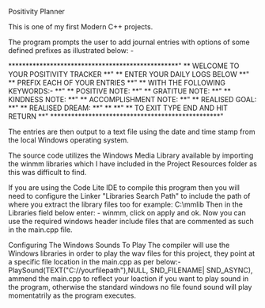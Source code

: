 Positivity Planner

This is one of my first Modern C++ projects. 

The program prompts the user to add journal entries with options of some defined prefixes as illustrated below: -

*************************************************" 
**     WELCOME TO YOUR POSITIVITY TRACKER      **" 
**        ENTER YOUR DAILY LOGS BELOW          **" 
**        PREFIX EACH OF YOUR ENTRIES          **" 
**        WITH THE FOLLOWING KEYWORDS:-        **" 
**        POSITIVE NOTE:                       **" 
**        GRATITUE NOTE:                       **" 
**        KINDNESS NOTE:                       **" 
**        ACCOMPLISHMENT NOTE:                 **" 
**        REALISED GOAL:                       **" 
**        REALISED DREAM:                      **" 
**                                             **" 
**     TO EXIT TYPE END AND HIT RETURN         **" 
*************************************************"

The entries are then output to a text file using the date and time stamp from the local Windows operating system.


The source code utilizes the Windows Media Library available by importing the winmm libraries which I have included in the Project Resources folder as this was difficult to find.

If you are using the Code Lite IDE to compile this program then you will need to configure the Linker "Libraries Search Path" to include the path of where you extract the library files too for example:
C:\mmlib Then in the Libraries field below enter: - winmm, click on apply and ok. Now you can use the required windows header include files that are commented as such in the main.cpp file.

Configuring The Windows Sounds To Play The compiler will use the Windows libraries in order to play the wav files for this project, they point at a specific file 
location in the main.cpp as per below:- PlaySound(TEXT("C://yourfilepath"),NULL, SND_FILENAME| SND_ASYNC), ammend the main.cpp to reflect your loaction if you want 
to play sound in the program, otherwise the standard windows no file found sound will play momentatrily as the program executes.
